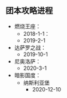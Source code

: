 ## 团本攻略进程

- 燃烧王座：
  - 2018-1-1：
  - 2019-2-1
- 达萨罗之战：
  - 2019-10-1
- 尼奥洛萨：
  - 2020-3-1
- 暗影国度：
  - 纳斯利亚堡
    - 2020-12-10